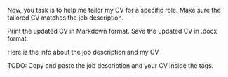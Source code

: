 Now, you task is to help me tailor my CV for a specific role.
Make sure the tailored CV matches the job description. 

Print the updated CV in Markdown format.
Save the updated CV in .docx format. 

Here is the info about the job description and my CV 

<JobDescription>

</JobDescription>

<CV>

</CV>

TODO: Copy and paste the job description and your CV inside the tags. 
